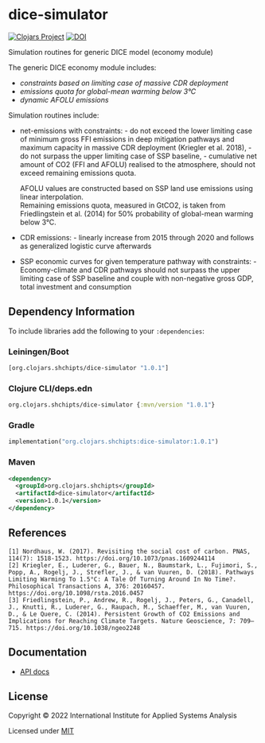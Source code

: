# dice-simulator

[![Clojars Project](https://img.shields.io/clojars/v/org.clojars.shchipts/dice-simulator.svg)](https://clojars.org/org.clojars.shchipts/dice-simulator)
[![DOI](https://zenodo.org/badge/DOI/10.5281/zenodo.7373905.svg)](https://doi.org/10.5281/zenodo.7373905)

Simulation routines for generic DICE model (economy module)



The generic DICE economy module includes:
  * *constraints based on limiting case of massive CDR deployment*
  * *emissions quota for global-mean warming below 3°C*
  * *dynamic AFOLU emissions*



Simulation routines include:
  * net-emissions with constraints:
    \- do not exceed the lower limiting case of minimum gross FFI emissions in deep mitigation pathways and maximum capacity in massive CDR deployment (Kriegler et al. 2018),
    \- do not surpass the upper limiting case of SSP baseline,
    \- cumulative net amount of CO2 (FFI and AFOLU) realised to the atmosphere, should not exceed remaining emissions quota.  

    AFOLU values are constructed based on SSP land use emissions using linear interpolation.  
    Remaining emissions quota, measured in GtCO2, is taken from Friedlingstein et al. (2014) for 50% probability of global-mean warming below 3°C.

  * CDR emissions:
    \- linearly increase from 2015 through 2020 and follows as generalized logistic curve afterwards

  * SSP economic curves for given temperature pathway with constraints:
    \- Economy-climate and CDR pathways should not surpass the upper limiting case of SSP baseline and couple with non-negative gross GDP, total investment and consumption

## Dependency Information

To include libraries add the following to your `:dependencies`:

### Leiningen/Boot
```clj
[org.clojars.shchipts/dice-simulator "1.0.1"]
```

### Clojure CLI/deps.edn
```clj
org.clojars.shchipts/dice-simulator {:mvn/version "1.0.1"}
```

### Gradle
```clj
implementation("org.clojars.shchipts:dice-simulator:1.0.1")
```

### Maven

```xml
<dependency>
  <groupId>org.clojars.shchipts</groupId>
  <artifactId>dice-simulator</artifactId>
  <version>1.0.1</version>
</dependency>
```

## References

```
[1] Nordhaus, W. (2017). Revisiting the social cost of carbon. PNAS, 114(7): 1518-1523. https://doi.org/10.1073/pnas.1609244114
[2] Kriegler, E., Luderer, G., Bauer, N., Baumstark, L., Fujimori, S., Popp, A., Rogelj, J., Strefler, J., & van Vuuren, D. (2018). Pathways Limiting Warming To 1.5°C: A Tale Of Turning Around In No Time?. Philosophical Transactions A, 376: 20160457. https://doi.org/10.1098/rsta.2016.0457
[3] Friedlingstein, P., Andrew, R., Rogelj, J., Peters, G., Canadell, J., Knutti, R., Luderer, G., Raupach, M., Schaeffer, M., van Vuuren, D., & Le Quere, C. (2014). Persistent Growth of CO2 Emissions and Implications for Reaching Climate Targets. Nature Geoscience, 7: 709–715. https://doi.org/10.1038/ngeo2248
```

## Documentation

* [API docs](https://shchipts.github.io/dice-simulator/)

## License

Copyright © 2022 International Institute for Applied Systems Analysis

Licensed under [MIT](http://opensource.org/licenses/MIT)
